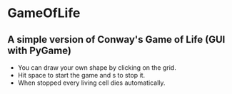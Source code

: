 # GameOfLife
## A simple version of Conway's Game of Life (GUI with PyGame)

- You can draw your own shape by clicking on the grid.
- Hit space to start the game and s to stop it. 
- When stopped every living cell dies automatically. 
